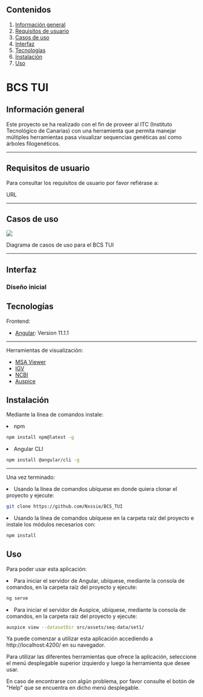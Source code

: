 ## Contenidos
1. [Información general](#información-general)
2. [Requisitos de usuario](#requisitos-de-usuario)
3. [Casos de uso](#casos-de-uso)
4. [Interfaz](#interfaz)
5. [Tecnologías](#tecnologías)
6. [Instalación](#instalación)
7. [Uso](#uso)



# BCS TUI
## Información general

Este proyecto se ha realizado con el fin de proveer al ITC (Instituto Tecnológico de Canarias) con una herramienta que permita manejar múltiples herramientas pasa visualizar
sequencias genéticas así como árboles filogenéticos.
<p></p>

***

## Requisitos de usuario

Para consultar los requisitos de usuario por favor refiérase a:
<p>URL</p>

***

## Casos de uso

<img src="docs/use_case.png"></img>
<p>Diagrama de casos de uso para el BCS TUI</p>

***

## Interfaz
### Diseño inicial


## Tecnologías

Frontend:
* [Angular](https://angular.io/): Version 11.1.1
***
Herramientas de visualización:
* [MSA Viewer](https://www.ncbi.nlm.nih.gov/projects/msaviewer/)
* [IGV](http://software.broadinstitute.org/software/igv/)
* [NCBI](https://www.ncbi.nlm.nih.gov/tools/sviewer/)
* [Auspice](https://docs.nextstrain.org/projects/auspice/en/latest/index.html)

## Instalación
Mediante la línea de comandos instale:

<li>npm
</li>
  
```bash
npm install npm@latest -g
```

<li>Angular CLI
</li>

```bash
npm install @angular/cli -g
```

***

Una vez terminado:

<li>Usando la línea de comandos ubíquese en donde quiera clonar el proyecto y ejecute:
</li>

```bash
git clone https://github.com/Nxssie/BCS_TUI
```

<li>Usando la línea de comandos ubíquese en la carpeta raíz del proyecto e instale los módulos necesarios con:
</li>

```bash
npm install
```

## Uso

Para poder usar esta aplicación:

<li>Para iniciar el servidor de Angular, ubíquese, mediante la consola de comandos, en la carpeta raíz del proyecto y ejecute:
</li>

```bash
ng serve
```

<li>Para iniciar el servidor de Auspice, ubíquese, mediante la consola de comandos, en la carpeta raíz del proyecto y ejecute:
</li>

```bash
auspice view --datasetDir src/assets/seq-data/set1/
```

Ya puede comenzar a utilizar esta aplicación accediendo a http://localhost:4200/ en su navegador.

Para utilizar las diferentes herramientas que ofrece la aplicación, seleccione el menú desplegable superior izquierdo y luego la herramienta que desee usar.

En caso de encontrarse con algún problema, por favor consulte el botón de "Help" que se encuentra en dicho menú desplegable.
